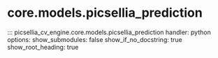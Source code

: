 # core.models.picsellia_prediction

::: picsellia_cv_engine.core.models.picsellia_prediction
    handler: python
    options:
        show_submodules: false
        show_if_no_docstring: true
        show_root_heading: true

